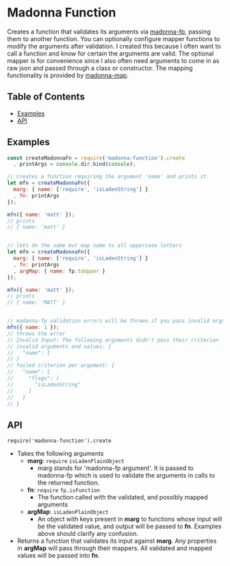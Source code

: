 # Madonna Function
Creates a function that validates its arguments via
[madonna-fp](https://github.com/olsonpm/madonna-fp), passing them to another
function.  You can optionally configure mapper functions to modify the arguments
after validation.  I created this because I often want to call a function and
know for certain the arguments are valid.  The optional mapper is for
convenience since I also often need arguments to come in as raw json and passed
through a class or constructor.  The mapping functionality is provided by
[madonna-map](https://github.com/olsonpm/madonna-fp).

<!-- START doctoc generated TOC please keep comment here to allow auto update -->
<!-- DON'T EDIT THIS SECTION, INSTEAD RE-RUN doctoc TO UPDATE -->
## Table of Contents

 - [Examples](#examples)
 - [API](#api)

<!-- END doctoc generated TOC please keep comment here to allow auto update -->

## Examples
```js
const createMadonnaFn = require('madonna-function').create
  , printArgs = console.dir.bind(console);

// creates a function requiring the argument 'name' and prints it
let mfn = createMadonnaFn({
  marg: { name: ['require', 'isLadenString'] }
  , fn: printArgs
});

mfn({ name: 'matt' });
// prints
// { name: 'matt' }


// lets do the same but map name to all uppercase letters
let mfn = createMadonnaFn({
  marg: { name: ['require', 'isLadenString'] }
  , fn: printArgs
  , argMap: { name: fp.toUpper }
});

mfn({ name: 'matt' });
// prints
// { name: 'MATT' }


// madonna-fp validation errors will be thrown if you pass invalid arguments
mfn({ name: 1 });
// throws the error
// Invalid Input: The following arguments didn't pass their criterion
// invalid arguments and values: {
//   "name": 1
// }
// failed criterion per argument: {
//   "name": {
//     "flags": [
//       "isLadenString"
//     ]
//   }
// }
```

## API
`require('madonna-function').create`
 - Takes the following arguments
   - **marg**: `require` `isLadenPlainObject`
     - marg stands for 'madonna-fp argument'.  It is passed to madonna-fp which
       is used to validate the arguments in calls to the returned function.
   - **fn**: `require` `fp.isFunction`
     - The function called with the validated, and possibly mapped arguments
   - **argMap**: `isLadenPlainObject`
     - An object with keys present in **marg** to functions whose input
       will be the validated value, and output will be passed to **fn**.
       Examples above should clarify any confusion.
 - Returns a function that validates its input against **marg**.  Any properties
   in **argMap** will pass through their mappers.  All validated and mapped
   values will be passed into **fn**.

